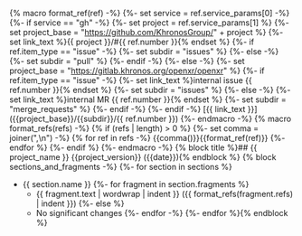 {% macro format_ref(ref) -%}
{%- set service = ref.service_params[0] -%}
{%- if service == "gh" -%}
    {%- set project = ref.service_params[1] %}
    {%- set project_base = "https://github.com/KhronosGroup/" + project %}
    {%- set link_text %}{{ project }}/#{{ ref.number }}{% endset %}
    {%- if ref.item_type == "issue" -%}
        {%- set subdir = "issues" %}
    {%- else -%}
        {%- set subdir = "pull" %}
    {%- endif -%}
{%- else -%}
    {%- set project_base = "https://gitlab.khronos.org/openxr/openxr" %}
    {%- if ref.item_type == "issue" -%}
        {%- set link_text %}internal issue {{ ref.number }}{% endset %}
        {%- set subdir = "issues" %}
    {%- else -%}
        {%- set link_text %}internal MR {{ ref.number }}{% endset %}
        {%- set subdir = "merge_requests" %}
    {%- endif -%}
{%- endif -%}
[{{ link_text }}]({{project_base}}/{{subdir}}/{{ ref.number }})
{%- endmacro -%}
{% macro format_refs(refs) -%}
    {% if (refs | length) > 0 %}
        {%- set comma = joiner(",\n") -%}
        {% for ref in refs -%}
            {{comma()}}{{format_ref(ref)}}
        {%- endfor %}
    {%- endif %}
{%- endmacro -%}
{% block title %}## {{ project_name }} {{project_version}} ({{date}}){% endblock %}
{% block sections_and_fragments -%}
{%- for section in sections %}
- {{ section.name }}
{%- for fragment in section.fragments %}
  - {{ fragment.text | wordwrap | indent }}
    ({{ format_refs(fragment.refs) | indent }})
{%- else %}
  - No significant changes
{%- endfor -%}
{%- endfor %}{% endblock %}
